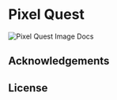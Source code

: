 # Pixel Quest

![Pixel Quest Image Docs](Pixel-Quest/Assets/Other/pixel_adv_title.png?raw=true "Pixel Quest Title")

## Acknowledgements

## License
